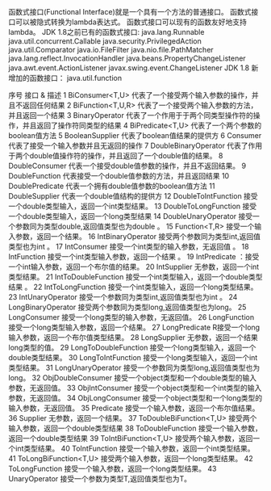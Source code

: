 函数式接口(Functional Interface)就是一个具有一个方法的普通接口。
函数式接口可以被隐式转换为lambda表达式。
函数式接口可以现有的函数友好地支持 lambda。
JDK 1.8之前已有的函数式接口:
java.lang.Runnable
java.util.concurrent.Callable
java.security.PrivilegedAction
java.util.Comparator
java.io.FileFilter
java.nio.file.PathMatcher
java.lang.reflect.InvocationHandler
java.beans.PropertyChangeListener
java.awt.event.ActionListener
javax.swing.event.ChangeListener
JDK 1.8 新增加的函数接口：
java.util.function

序号	接口 & 描述
1	BiConsumer<T,U>
代表了一个接受两个输入参数的操作，并且不返回任何结果
2	BiFunction<T,U,R>
代表了一个接受两个输入参数的方法，并且返回一个结果
3	BinaryOperator<T>
代表了一个作用于于两个同类型操作符的操作，并且返回了操作符同类型的结果
4	BiPredicate<T,U>
代表了一个两个参数的boolean值方法
5	BooleanSupplier
代表了boolean值结果的提供方
6	Consumer<T>
代表了接受一个输入参数并且无返回的操作
7	DoubleBinaryOperator
代表了作用于两个double值操作符的操作，并且返回了一个double值的结果。
8	DoubleConsumer
代表一个接受double值参数的操作，并且不返回结果。
9	DoubleFunction<R>
代表接受一个double值参数的方法，并且返回结果
10	DoublePredicate
代表一个拥有double值参数的boolean值方法
11	DoubleSupplier
代表一个double值结构的提供方
12	DoubleToIntFunction
接受一个double类型输入，返回一个int类型结果。
13	DoubleToLongFunction
接受一个double类型输入，返回一个long类型结果
14	DoubleUnaryOperator
接受一个参数同为类型double,返回值类型也为double 。
15	Function<T,R>
接受一个输入参数，返回一个结果。
16	IntBinaryOperator
接受两个参数同为类型int,返回值类型也为int 。
17	IntConsumer
接受一个int类型的输入参数，无返回值 。
18	IntFunction<R>
接受一个int类型输入参数，返回一个结果 。
19	IntPredicate
：接受一个int输入参数，返回一个布尔值的结果。
20	IntSupplier
无参数，返回一个int类型结果。
21	IntToDoubleFunction
接受一个int类型输入，返回一个double类型结果 。
22	IntToLongFunction
接受一个int类型输入，返回一个long类型结果。
23	IntUnaryOperator
接受一个参数同为类型int,返回值类型也为int 。
24	LongBinaryOperator
接受两个参数同为类型long,返回值类型也为long。
25	LongConsumer
接受一个long类型的输入参数，无返回值。
26	LongFunction<R>
接受一个long类型输入参数，返回一个结果。
27	LongPredicate
R接受一个long输入参数，返回一个布尔值类型结果。
28	LongSupplier
无参数，返回一个结果long类型的值。
29	LongToDoubleFunction
接受一个long类型输入，返回一个double类型结果。
30	LongToIntFunction
接受一个long类型输入，返回一个int类型结果。
31	LongUnaryOperator
接受一个参数同为类型long,返回值类型也为long。
32	ObjDoubleConsumer<T>
接受一个object类型和一个double类型的输入参数，无返回值。
33	ObjIntConsumer<T>
接受一个object类型和一个int类型的输入参数，无返回值。
34	ObjLongConsumer<T>
接受一个object类型和一个long类型的输入参数，无返回值。
35	Predicate<T>
接受一个输入参数，返回一个布尔值结果。
36	Supplier<T>
无参数，返回一个结果。
37	ToDoubleBiFunction<T,U>
接受两个输入参数，返回一个double类型结果
38	ToDoubleFunction<T>
接受一个输入参数，返回一个double类型结果
39	ToIntBiFunction<T,U>
接受两个输入参数，返回一个int类型结果。
40	ToIntFunction<T>
接受一个输入参数，返回一个int类型结果。
41	ToLongBiFunction<T,U>
接受两个输入参数，返回一个long类型结果。
42	ToLongFunction<T>
接受一个输入参数，返回一个long类型结果。
43	UnaryOperator<T>
接受一个参数为类型T,返回值类型也为T。